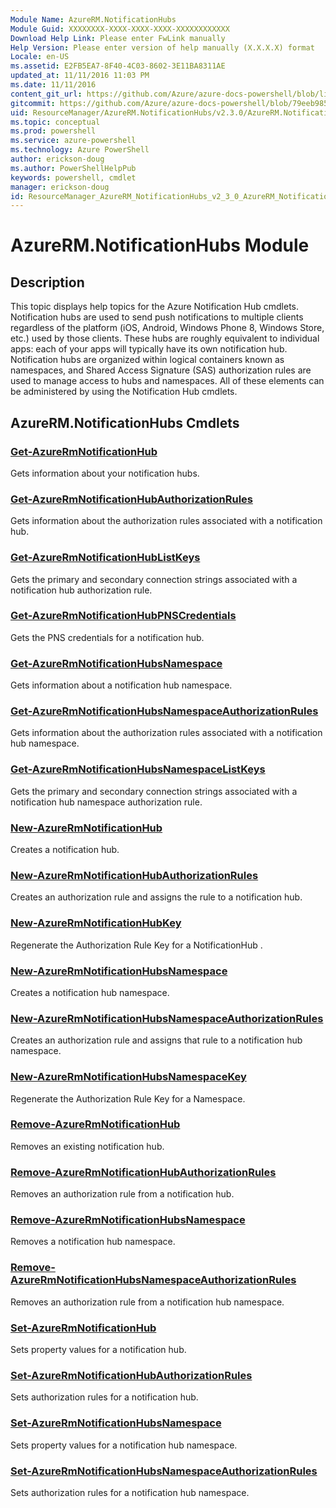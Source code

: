 ```yaml
---
Module Name: AzureRM.NotificationHubs
Module Guid: XXXXXXXX-XXXX-XXXX-XXXX-XXXXXXXXXXXX
Download Help Link: Please enter FwLink manually
Help Version: Please enter version of help manually (X.X.X.X) format
Locale: en-US
ms.assetid: E2FB5EA7-8F40-4C03-8602-3E11BA8311AE
updated_at: 11/11/2016 11:03 PM
ms.date: 11/11/2016
content_git_url: https://github.com/Azure/azure-docs-powershell/blob/live/azureps-cmdlets-docs/ResourceManager/AzureRM.NotificationHubs/v2.3.0/AzureRM.NotificationHubs.md
gitcommit: https://github.com/Azure/azure-docs-powershell/blob/79eeb985ea480979357fb4695832a0c3d29a48bf/azureps-cmdlets-docs/ResourceManager/AzureRM.NotificationHubs/v2.3.0/AzureRM.NotificationHubs.md
uid: ResourceManager/AzureRM.NotificationHubs/v2.3.0/AzureRM.NotificationHubs.md
ms.topic: conceptual
ms.prod: powershell
ms.service: azure-powershell
ms.technology: Azure PowerShell
author: erickson-doug
ms.author: PowerShellHelpPub
keywords: powershell, cmdlet
manager: erickson-doug
id: ResourceManager_AzureRM_NotificationHubs_v2_3_0_AzureRM_NotificationHubs_md
---
```


# AzureRM.NotificationHubs Module
## Description
This topic displays help topics for the Azure Notification Hub cmdlets. Notification hubs are used to send push notifications to multiple clients regardless of the platform (iOS, Android, Windows Phone 8, Windows Store, etc.) used by those clients. These hubs are roughly equivalent to individual apps: each of your apps will typically have its own notification hub. Notification hubs are organized within logical containers known as namespaces, and Shared Access Signature (SAS) authorization rules are used to manage access to hubs and namespaces. All of these elements can be administered by using the Notification Hub cmdlets.

## AzureRM.NotificationHubs Cmdlets
### [Get-AzureRmNotificationHub](Get-AzureRmNotificationHub.md)
Gets information about your notification hubs.

### [Get-AzureRmNotificationHubAuthorizationRules](Get-AzureRmNotificationHubAuthorizationRules.md)
Gets information about the authorization rules associated with a notification hub.

### [Get-AzureRmNotificationHubListKeys](Get-AzureRmNotificationHubListKeys.md)
Gets the primary and secondary connection strings associated with a notification hub authorization rule.

### [Get-AzureRmNotificationHubPNSCredentials](Get-AzureRmNotificationHubPNSCredentials.md)
Gets the PNS credentials for a notification hub.

### [Get-AzureRmNotificationHubsNamespace](Get-AzureRmNotificationHubsNamespace.md)
Gets information about a notification hub namespace.

### [Get-AzureRmNotificationHubsNamespaceAuthorizationRules](Get-AzureRmNotificationHubsNamespaceAuthorizationRules.md)
Gets information about the authorization rules associated with a notification hub namespace.

### [Get-AzureRmNotificationHubsNamespaceListKeys](Get-AzureRmNotificationHubsNamespaceListKeys.md)
Gets the primary and secondary connection strings associated with a notification hub namespace authorization rule.

### [New-AzureRmNotificationHub](New-AzureRmNotificationHub.md)
Creates a notification hub.

### [New-AzureRmNotificationHubAuthorizationRules](New-AzureRmNotificationHubAuthorizationRules.md)
Creates an authorization rule and assigns the rule to a notification hub.

### [New-AzureRmNotificationHubKey](New-AzureRmNotificationHubKey.md)
Regenerate the Authorization Rule Key for a NotificationHub .

### [New-AzureRmNotificationHubsNamespace](New-AzureRmNotificationHubsNamespace.md)
Creates a notification hub namespace.

### [New-AzureRmNotificationHubsNamespaceAuthorizationRules](New-AzureRmNotificationHubsNamespaceAuthorizationRules.md)
Creates an authorization rule and assigns that rule to a notification hub namespace.

### [New-AzureRmNotificationHubsNamespaceKey](New-AzureRmNotificationHubsNamespaceKey.md)
Regenerate the Authorization Rule Key for a Namespace.

### [Remove-AzureRmNotificationHub](Remove-AzureRmNotificationHub.md)
Removes an existing notification hub.

### [Remove-AzureRmNotificationHubAuthorizationRules](Remove-AzureRmNotificationHubAuthorizationRules.md)
Removes an authorization rule from a notification hub.

### [Remove-AzureRmNotificationHubsNamespace](Remove-AzureRmNotificationHubsNamespace.md)
Removes a notification hub namespace.

### [Remove-AzureRmNotificationHubsNamespaceAuthorizationRules](Remove-AzureRmNotificationHubsNamespaceAuthorizationRules.md)
Removes an authorization rule from a notification hub namespace.

### [Set-AzureRmNotificationHub](Set-AzureRmNotificationHub.md)
Sets property values for a notification hub.

### [Set-AzureRmNotificationHubAuthorizationRules](Set-AzureRmNotificationHubAuthorizationRules.md)
Sets authorization rules for a notification hub.

### [Set-AzureRmNotificationHubsNamespace](Set-AzureRmNotificationHubsNamespace.md)
Sets property values for a notification hub namespace.

### [Set-AzureRmNotificationHubsNamespaceAuthorizationRules](Set-AzureRmNotificationHubsNamespaceAuthorizationRules.md)
Sets authorization rules for a notification hub namespace.


